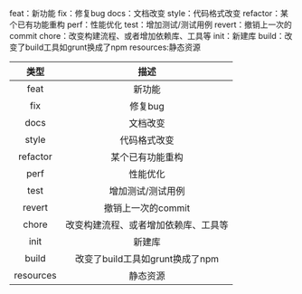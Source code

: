 
feat：新功能
fix：修复bug
docs：文档改变
style：代码格式改变
refactor：某个已有功能重构
perf：性能优化
test：增加测试/测试用例
revert：撤销上一次的commit
chore：改变构建流程、或者增加依赖库、工具等
init：新建库
build：改变了build工具如grunt换成了npm
resources:静态资源


| 类型  | 描述  |
|:---:|:---:|
| feat | 新功能 | 
| fix | 修复bug |  
| docs | 文档改变 | 
| style | 代码格式改变 |
| refactor | 某个已有功能重构 | 
| perf | 性能优化 |
| test | 增加测试/测试用例 | 
| revert | 撤销上一次的commit |
| chore | 改变构建流程、或者增加依赖库、工具等 | 
| init | 新建库 |
| build | 改变了build工具如grunt换成了npm | 
| resources | 静态资源 |